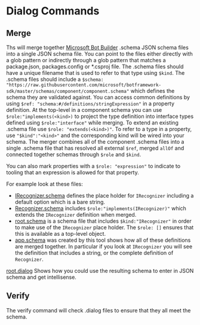 # Dialog Commands

## Merge

Ths will merge together [Microsoft Bot Builder](https://github.com/Microsoft/BotBuilder) .schema JSON schema files into a single JSON schema file. You can point to the files either directly with a glob pattern or indirectly through a glob pattern that matches a package.json, packages.config or \*.csproj file. The .schema files should have a unique filename that is used to refer to that type using `$kind`. The .schema files should include a `$schema: "https://raw.githubusercontent.com/microsoft/botframework-sdk/master/schemas/component/component.schema"` which defines the schema they are validated against. You can access common definitions by using `$ref: "schema:#/definitions/stringExpression"` in a property definition.  At the top-level in a component schema you can use `$role:"implements(<kind>)` to project the type definition into interface types defined using `$role:"interface"` while merging. To extend an existing .schema file use `$role: "extends(<kind>)"`.  To refer to a type in a property, use `"$kind":"<kind>"` and the corresponding kind will be wired into your schema.  The merger combines all of the component .schema files into a single .schema file that has resolved all external `$ref`, merged `allOf` and connected together schemas through `$role` and `$kind`.

You can also mark properties with a `$role: "expression"` to indicate to tooling that an expression is allowed for that property. 

For example look at these files:

- [IRecognizer.schema](test/schemas/IRecognizer.schema) defines the place holder for `IRecognizer` including a default option which is a bare string.
- [Recognizer.schema](test/schemas/Recognizer.schema) includes `$role:"implements(IRecognizer)"` which extends the `IRecognizer` definition when merged.
- [root.schema](test/schemas/root.schema) is a schema file that includes `$kind:"IRecognizer"` in order to make use of the `IRecognizer` place holder.  The `$role: []` ensures that this is available as a top-level object.
- [app.schema](test/schemas/app.schema) was created by this tool shows how all of these definitions are merged together. In particular if you look at `IRecognizer` you will see the definition that includes a string, or the complete definition of `Recognizer`.

[root.dialog](test/examples/root.dialog) Shows how you could use the resulting schema to enter in JSON schema and get intellisense.

## Verify

The verify command will check .dialog files to ensure that they all meet the schema.

